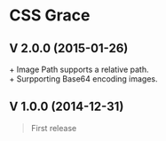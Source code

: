 # CSS Grace

## V 2.0.0 (2015-01-26)

\+ Image Path supports a relative path.  
\+ Surpporting Base64 encoding images.

## V 1.0.0 (2014-12-31)

> First release 
